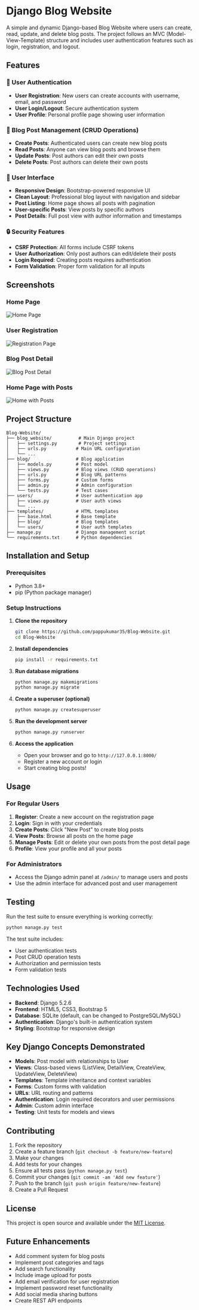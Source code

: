 # Django Blog Website

A simple and dynamic Django-based Blog Website where users can create, read, update, and delete blog posts. The project follows an MVC (Model-View-Template) structure and includes user authentication features such as login, registration, and logout.

## Features

### 🔐 User Authentication
- **User Registration**: New users can create accounts with username, email, and password
- **User Login/Logout**: Secure authentication system
- **User Profile**: Personal profile page showing user information

### 📝 Blog Post Management (CRUD Operations)
- **Create Posts**: Authenticated users can create new blog posts
- **Read Posts**: Anyone can view blog posts and browse them
- **Update Posts**: Post authors can edit their own posts
- **Delete Posts**: Post authors can delete their own posts

### 🎨 User Interface
- **Responsive Design**: Bootstrap-powered responsive UI
- **Clean Layout**: Professional blog layout with navigation and sidebar
- **Post Listing**: Home page shows all posts with pagination
- **User-specific Posts**: View posts by specific authors
- **Post Details**: Full post view with author information and timestamps

### 🔒 Security Features
- **CSRF Protection**: All forms include CSRF tokens
- **User Authorization**: Only post authors can edit/delete their posts
- **Login Required**: Creating posts requires authentication
- **Form Validation**: Proper form validation for all inputs

## Screenshots

### Home Page
![Home Page](https://github.com/user-attachments/assets/13dd98a3-4e12-4bbb-a6fe-127813724846)

### User Registration
![Registration Page](https://github.com/user-attachments/assets/0761f6d1-2c6a-4ce4-9012-198280fb0507)

### Blog Post Detail
![Blog Post Detail](https://github.com/user-attachments/assets/7691d8d7-45a2-48bd-868c-2e4e8dc83fed)

### Home Page with Posts
![Home with Posts](https://github.com/user-attachments/assets/2da505c3-a4b8-430a-ab85-80089be21ad7)

## Project Structure

```
Blog-Website/
├── blog_website/          # Main Django project
│   ├── settings.py        # Project settings
│   ├── urls.py           # Main URL configuration
│   └── ...
├── blog/                 # Blog application
│   ├── models.py         # Post model
│   ├── views.py          # Blog views (CRUD operations)
│   ├── urls.py           # Blog URL patterns
│   ├── forms.py          # Custom forms
│   ├── admin.py          # Admin configuration
│   └── tests.py          # Test cases
├── users/                # User authentication app
│   ├── views.py          # User auth views
│   └── ...
├── templates/            # HTML templates
│   ├── base.html         # Base template
│   ├── blog/             # Blog templates
│   └── users/            # User auth templates
├── manage.py             # Django management script
└── requirements.txt      # Python dependencies
```

## Installation and Setup

### Prerequisites
- Python 3.8+
- pip (Python package manager)

### Setup Instructions

1. **Clone the repository**
   ```bash
   git clone https://github.com/pappukumar35/Blog-Website.git
   cd Blog-Website
   ```

2. **Install dependencies**
   ```bash
   pip install -r requirements.txt
   ```

3. **Run database migrations**
   ```bash
   python manage.py makemigrations
   python manage.py migrate
   ```

4. **Create a superuser (optional)**
   ```bash
   python manage.py createsuperuser
   ```

5. **Run the development server**
   ```bash
   python manage.py runserver
   ```

6. **Access the application**
   - Open your browser and go to `http://127.0.0.1:8000/`
   - Register a new account or login
   - Start creating blog posts!

## Usage

### For Regular Users
1. **Register**: Create a new account on the registration page
2. **Login**: Sign in with your credentials
3. **Create Posts**: Click "New Post" to create blog posts
4. **View Posts**: Browse all posts on the home page
5. **Manage Posts**: Edit or delete your own posts from the post detail page
6. **Profile**: View your profile and all your posts

### For Administrators
- Access the Django admin panel at `/admin/` to manage users and posts
- Use the admin interface for advanced post and user management

## Testing

Run the test suite to ensure everything is working correctly:

```bash
python manage.py test
```

The test suite includes:
- User authentication tests
- Post CRUD operation tests
- Authorization and permission tests
- Form validation tests

## Technologies Used

- **Backend**: Django 5.2.6
- **Frontend**: HTML5, CSS3, Bootstrap 5
- **Database**: SQLite (default, can be changed to PostgreSQL/MySQL)
- **Authentication**: Django's built-in authentication system
- **Styling**: Bootstrap for responsive design

## Key Django Concepts Demonstrated

- **Models**: Post model with relationships to User
- **Views**: Class-based views (ListView, DetailView, CreateView, UpdateView, DeleteView)
- **Templates**: Template inheritance and context variables
- **Forms**: Custom forms with validation
- **URLs**: URL routing and patterns
- **Authentication**: Login required decorators and user permissions
- **Admin**: Custom admin interface
- **Testing**: Unit tests for models and views

## Contributing

1. Fork the repository
2. Create a feature branch (`git checkout -b feature/new-feature`)
3. Make your changes
4. Add tests for your changes
5. Ensure all tests pass (`python manage.py test`)
6. Commit your changes (`git commit -am 'Add new feature'`)
7. Push to the branch (`git push origin feature/new-feature`)
8. Create a Pull Request

## License

This project is open source and available under the [MIT License](LICENSE).

## Future Enhancements

- Add comment system for blog posts
- Implement post categories and tags
- Add search functionality
- Include image upload for posts
- Add email verification for user registration
- Implement password reset functionality
- Add social media sharing buttons
- Create REST API endpoints
